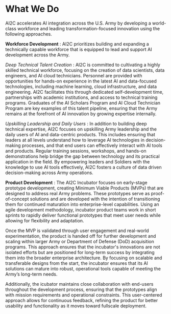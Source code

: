 # What We Do

AI2C accelerates AI integration across the U.S. Army by developing a world-class workforce and leading transformation-focused innovation using the following approaches.

**Workforce Development** : AI2C prioritizes building and expanding a technically capable workforce that is equipped to lead and support AI development across the Army.

*Deep Technical Talent Creation* : AI2C is committed to cultivating a highly skilled technical workforce, focusing on the creation of data scientists, data engineers, and AI cloud technicians. Personnel are provided with opportunities for hands-on experience in the latest AI and data-focused technologies, including machine learning, cloud infrastructure, and data engineering. AI2C facilitates this through dedicated self-development time, partnerships with academic institutions, and access to technical training programs. Graduates of the AI Scholars Program and AI Cloud Technician Program are key examples of this talent pipeline, ensuring that the Army remains at the forefront of AI innovation by growing expertise internally.

*Upskilling Leadership and Daily Users* : In addition to building deep technical expertise, AI2C focuses on upskilling Army leadership and the daily users of AI and data-centric products. This includes ensuring that
leaders at all levels understand how to leverage AI technologies in decision-making processes, and that end users can effectively interact with AI tools and products. Regular training sessions, workshops, and hands-on
demonstrations help bridge the gap between technology and its practical application in the field. By
empowering leaders and Soldiers with the knowledge to use AI tools effectively, AI2C fosters a culture of data driven decision-making across Army operations.

**Product Development** : The AI2C Incubator focuses on early-stage prototype development, creating Minimum Viable
Products (MVPs) that are designed to address real Army problems. These prototypes serve as proof-of-concept
solutions and are developed with the intention of transitioning them for continued maturation into
enterprise-level capabilities. Using an agile development methodology, incubator product teams work in short sprints to rapidly deliver functional prototypes that meet user needs while allowing for flexibility and adaptation.

Once the MVP is validated through user engagement and real-world experimentation, the product is handed off for
further development and scaling within larger Army or Department of Defense (DoD) acquisition programs. This
approach ensures that the incubator's innovations are not isolated efforts but are positioned for long-term success by
integrating them into the broader enterprise architecture. By focusing on scalable and transferable designs
from the start, the incubator ensures that its AI solutions can mature into robust, operational tools capable of meeting the Army’s long-term needs.

Additionally, the icubator maintains close collaboration with end-users throughout the development process, ensuring
that the prototypes align with mission requirements and operational constraints. This user-centered approach
allows for continuous feedback, refining the product for better usability and functionality as it moves toward fullscale
deployment.
